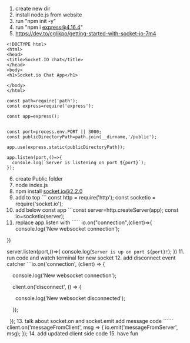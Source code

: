 1. create new dir
2. install node.js from website
3. run "npm init -y"
4. run "npm i express@4.16.4"
5. https://dev.to/cglikpo/getting-started-with-socket-io-7m4
```
<!DOCTYPE html>
<html>
<head>
<title>Socket.IO chat</title>
</head>
<body>
<h1>Socket.io Chat App</h1>

</body>
</html>
```
```
const path=require('path');
const express=require('express');

const app=express();


const port=process.env.PORT || 3000;
const publicDirectoryPath=path.join(__dirname,'/public');

app.use(express.static(publicDirectoryPath));

app.listen(port,()=>{
  console.log(`Server is listening on port ${port}`);
});
```
6. create Public folder
7. node index.js
8. npm install socket.io@2.2.0
9.  add to top ``` const http = require('http');
const socketio = require('socket.io');
10. add below const app ```const server=http.createServer(app);
const io=socketio(server);
11. replace app.listen with `````
io.on("connection",(client)=>{
    console.log('New websocket connection');

})

server.listen(port,()=>{
    console.log(`Server is up on port ${port}!`);
})
11. run code and watch terminal for new socket
12. add disconnect event catcher ```io.on('connection', (client) => {

    console.log('New websocket connection');

    client.on('disconnect', () => {

      console.log('New websocket disconnected');

    });

  });
13. talk about socket.on and socket.emit add message code ``````
 client.on('messageFromClient', msg => {
    io.emit('messageFromServer', msg);
  });
14. add updated client side code
15. have fun